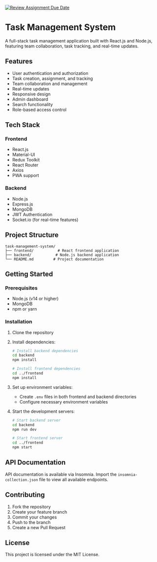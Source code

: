 [![Review Assignment Due Date](https://classroom.github.com/assets/deadline-readme-button-22041afd0340ce965d47ae6ef1cefeee28c7c493a6346c4f15d667ab976d596c.svg)](https://classroom.github.com/a/k7YdU7jd)

# Task Management System

A full-stack task management application built with React.js and Node.js, featuring team collaboration, task tracking, and real-time updates.

## Features

- User authentication and authorization
- Task creation, assignment, and tracking
- Team collaboration and management
- Real-time updates
- Responsive design
- Admin dashboard
- Search functionality
- Role-based access control

## Tech Stack

### Frontend
- React.js
- Material-UI
- Redux Toolkit
- React Router
- Axios
- PWA support

### Backend
- Node.js
- Express.js
- MongoDB
- JWT Authentication
- Socket.io (for real-time features)

## Project Structure

```
task-management-system/
├── frontend/           # React frontend application
├── backend/           # Node.js backend application
└── README.md         # Project documentation
```

## Getting Started

### Prerequisites
- Node.js (v14 or higher)
- MongoDB
- npm or yarn

### Installation

1. Clone the repository
2. Install dependencies:
   ```bash
   # Install backend dependencies
   cd backend
   npm install

   # Install frontend dependencies
   cd ../frontend
   npm install
   ```

3. Set up environment variables:
   - Create `.env` files in both frontend and backend directories
   - Configure necessary environment variables

4. Start the development servers:
   ```bash
   # Start backend server
   cd backend
   npm run dev

   # Start frontend server
   cd ../frontend
   npm start
   ```

## API Documentation

API documentation is available via Insomnia. Import the `insomnia-collection.json` file to view all available endpoints.

## Contributing

1. Fork the repository
2. Create your feature branch
3. Commit your changes
4. Push to the branch
5. Create a new Pull Request

## License

This project is licensed under the MIT License.
